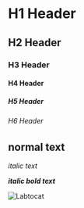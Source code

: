 # H1 Header
## H2 Header
### H3 Header
#### H4 Header
##### H5 Header
###### H6 Header

normal text
-
_italic text_

_**italic bold text**_

![Labtocat](https://octodex.github.com/images/labtocat.png)
